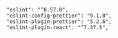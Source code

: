 
    "eslint": "^8.57.0",
    "eslint-config-prettier": "9.1.0",
    "eslint-plugin-prettier": "5.2.6",
    "eslint-plugin-react": "^7.37.5",